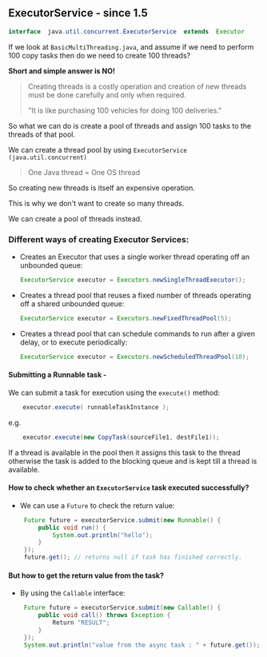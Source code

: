 ## ExecutorService - since 1.5

```java
interface  java.util.concurrent.ExecutorService  extends  Executor
```

If we look at `BasicMultiThreading.java`, and assume if we need to perform 100 copy tasks then do we need to create 100 threads?

**Short and simple answer is NO!**

> Creating threads is a costly operation and creation of new threads must be done carefully and only when required.
>
>  "It is like purchasing 100 vehicles for doing 100 deliveries."

So what we can do is create a pool of threads and assign 100 tasks to the threads of that pool.

We can create a thread pool by using `ExecutorService (java.util.concurrent)`


> One Java thread = One OS thread

So creating new threads is itself an expensive operation.

This is why we don't want to create so many threads.

We can create a pool of threads instead.


### Different ways of creating Executor Services:

- Creates an Executor that uses a single worker thread operating off an unbounded queue:

  ```java
  ExecutorService executor = Executors.newSingleThreadExecutor();
  ```

- Creates a thread pool that reuses a fixed number of threads operating off a shared unbounded queue:

  ```java
  ExecutorService executor = Executors.newFixedThreadPool(5);
  ```

- Creates a thread pool that can schedule commands to run after a given delay, or to execute periodically:

  ```java
  ExecutorService executor = Executors.newScheduledThreadPool(10);
  ```


#### Submitting a Runnable task -

We can submit a task for execution using the `execute()` method:

```java
    executor.execute( runnableTaskInstance );
```

e.g.

```java
    executor.execute(new CopyTask(sourceFile1, destFile1));
```

If a thread is available in the pool then it assigns this task to the thread otherwise the task is added to the blocking queue
and is kept till a thread is available.


#### How to check whether an `ExecutorService` task executed successfully?

- We can use a `Future` to check the return value:

  ```java
   Future future = executorService.submit(new Runnable() {
       public void run() {
           System.out.println("hello");
       }
   });
   future.get(); // returns null if task has finished correctly.
  ```

#### But how to get the return value from the task?

- By using the `Callable` interface:

  ```java
   Future future = executorService.submit(new Callable() {
       public void call() throws Exception {
           Return "RESULT";
       }
   });
   System.out.println("value from the async task : " + future.get());
   ```